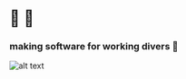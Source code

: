 # 🐙 🤿

### making software for working divers 🦯
![alt text][logo]


[logo]: https://www.freepnglogos.com/uploads/octopus-png/file-supprised-octopus-0.png "Shroud the Octopus"
